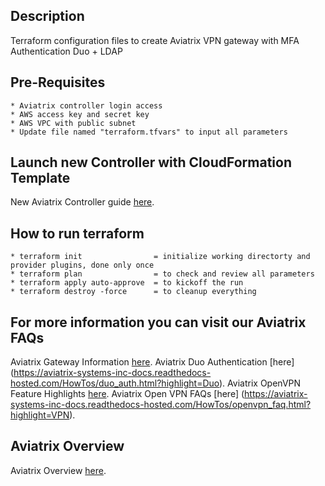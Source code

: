 Description
-----------
  Terraform configuration files to create Aviatrix VPN gateway with MFA Authentication Duo + LDAP

Pre-Requisites
--------------
    * Aviatrix controller login access
    * AWS access key and secret key
    * AWS VPC with public subnet
    * Update file named "terraform.tfvars" to input all parameters

Launch new Controller with CloudFormation Template
--------------------------------------------------
New Aviatrix Controller guide [here](http://docs.aviatrix.com/StartUpGuides/aviatrix-cloud-controller-startup-guide.html#launch-the-controller-with-cloudformation-template).

How to run terraform
--------------------
    * terraform init                = initialize working directorty and provider plugins, done only once 
    * terraform plan                = to check and review all parameters
    * terraform apply auto-approve  = to kickoff the run
    * terraform destroy -force      = to cleanup everything 

For more information you can visit our Aviatrix FAQs
----------------------------------------------------
Aviatrix Gateway Information [here](http://docs.aviatrix.com/HowTos/gateway.html).
Aviatrix Duo Authentication [here] (https://aviatrix-systems-inc-docs.readthedocs-hosted.com/HowTos/duo_auth.html?highlight=Duo).
Aviatrix OpenVPN Feature Highlights [here](http://docs.aviatrix.com/HowTos/openvpn_features.html).
Aviatrix Open VPN FAQs [here] (https://aviatrix-systems-inc-docs.readthedocs-hosted.com/HowTos/openvpn_faq.html?highlight=VPN).

Aviatrix Overview
-----------------
Aviatrix Overview [here](http://docs.aviatrix.com/StartUpGuides/aviatrix_overview.html).

